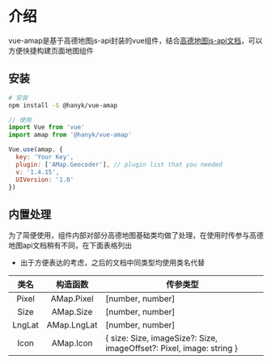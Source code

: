 # 介绍
vue-amap是基于高德地图js-api封装的vue组件，结合[高德地图js-api文档](https://lbs.amap.com/api/javascript-api/summary)，可以方便快捷构建页面地图组件

## 安装
``` sh
# 安装
npm install -S @hanyk/vue-amap
```

``` js
// 使用
import Vue from 'vue'
import amap from '@hanyk/vue-amap'

Vue.use(amap, {
  key: 'Your Key',
  plugin: ['AMap.Geocoder'], // plugin list that you needed
  v: '1.4.15',
  UIVersion: '1.0'
})
```

## 内置处理
为了简便使用，组件内部对部分高德地图基础类均做了处理，在使用时传参与高德地图api文档稍有不同，在下面表格列出
* 出于方便表达的考虑，之后的文档中同类型均使用类名代替

| 类名 | 构造函数 | 传参类型 |
| :-: | :-: | - |
| Pixel | AMap.Pixel | [number, number] |
| Size | AMap.Size | [number, number] |
| LngLat | AMap.LngLat | [number, number] |
| Icon | AMap.Icon | { size: Size, imageSize?: Size, imageOffset?: Pixel, image: string } |
